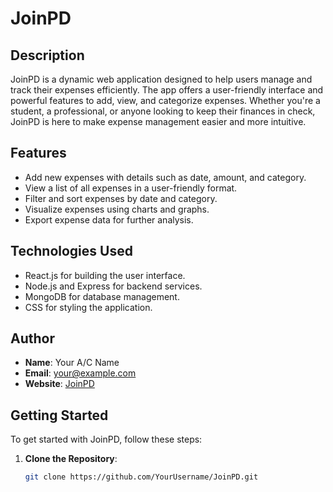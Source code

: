 # JoinPD

## Description

JoinPD is a dynamic web application designed to help users manage and track their expenses efficiently. The app offers a user-friendly interface and powerful features to add, view, and categorize expenses. Whether you're a student, a professional, or anyone looking to keep their finances in check, JoinPD is here to make expense management easier and more intuitive.

## Features

- Add new expenses with details such as date, amount, and category.
- View a list of all expenses in a user-friendly format.
- Filter and sort expenses by date and category.
- Visualize expenses using charts and graphs.
- Export expense data for further analysis.

## Technologies Used

- React.js for building the user interface.
- Node.js and Express for backend services.
- MongoDB for database management.
- CSS for styling the application.

## Author

- **Name**: Your A/C Name
- **Email**: your@example.com
- **Website**: [JoinPD](https://joinpd.com)

## Getting Started

To get started with JoinPD, follow these steps:

1. **Clone the Repository**:
   ```bash
   git clone https://github.com/YourUsername/JoinPD.git
